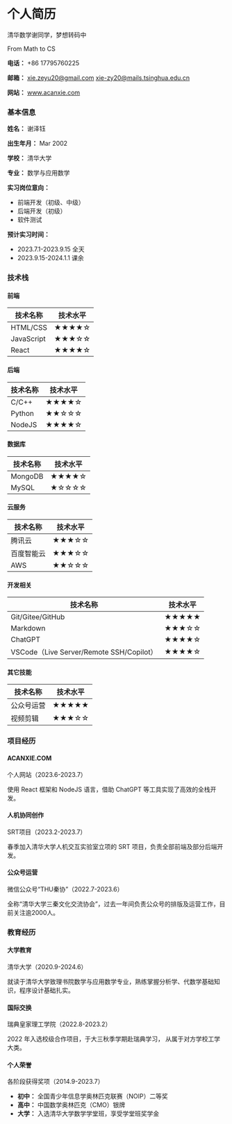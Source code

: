 # 个人简历

清华数学谢同学，梦想转码中

From Math to CS

__电话：__ +86 17795760225

__邮箱：__ xie.zeyu20@gmail.com xie-zy20@mails.tsinghua.edu.cn

__网站：__ www.acanxie.com

### 基本信息

__姓名：__ 谢泽钰

__出生年月：__ Mar 2002

__学校：__ 清华大学

__专业：__ 数学与应用数学

__实习岗位意向：__

- 前端开发（初级、中级）
- 后端开发（初级）
- 软件测试

__预计实习时间：__

- 2023.7.1-2023.9.15 全天
- 2023.9.15-2024.1.1 课余

### 技术栈

#### 前端

| 技术名称   | 技术水平 |
| ---------- | -------- |
| HTML/CSS   | ★★★★☆    |
| JavaScript | ★★★☆☆    |
| React      | ★★★★☆    |

#### 后端

| 技术名称 | 技术水平 |
| -------- | -------- |
| C/C++    | ★★★★☆    |
| Python   | ★★☆☆☆    |
| NodeJS   | ★★★★☆    |

#### 数据库

| 技术名称 | 技术水平 |
| -------- | -------- |
| MongoDB  | ★★★★☆    |
| MySQL    | ★☆☆☆☆    |

#### 云服务

| 技术名称   | 技术水平 |
| ---------- | -------- |
| 腾讯云     | ★★★☆☆    |
| 百度智能云 | ★★★☆☆    |
| AWS        | ★★☆☆☆    |

#### 开发相关

| 技术名称                                 | 技术水平 |
| ---------------------------------------- | -------- |
| Git/Gitee/GitHub                         | ★★★★★    |
| Markdown                                 | ★★★☆☆    |
| ChatGPT                                  | ★★★★☆    |
| VSCode（Live Server/Remote SSH/Copilot） | ★★★★☆    |

#### 其它技能

| 技术名称   | 技术水平 |
| ---------- | -------- |
| 公众号运营 | ★★★★★    |
| 视频剪辑   | ★★★☆☆    |

### 项目经历

#### ACANXIE.COM

个人网站（2023.6-2023.7）

使用 React 框架和 NodeJS 语言，借助 ChatGPT 等工具实现了高效的全栈开发。 

#### 人机协同创作

SRT项目（2023.2-2023.7）

春季加入清华大学人机交互实验室立项的 SRT 项目，负责全部前端及部分后端开发。 

#### 公众号运营

微信公众号“THU秦协”（2022.7-2023.6）

全称“清华大学三秦文化交流协会”，过去一年间负责公众号的排版及运营工作，目前关注逾2000人。

### 教育经历

#### 大学教育

清华大学（2020.9-2024.6）

就读于清华大学致理书院数学与应用数学专业，熟练掌握分析学、代数学基础知识，程序设计基础扎实。

#### 国际交换

瑞典皇家理工学院（2022.8-2023.2）

2022 年入选校级合作项目，于大三秋季学期赴瑞典学习， 从属于对方学校工学大类。

#### 个人荣誉

各阶段获得奖项（2014.9-2023.7）

- __初中：__ 全国青少年信息学奥林匹克联赛（NOIP）二等奖 
- __高中：__ 中国数学奥林匹克（CMO）银牌 
- __大学：__ 入选清华大学数学学堂班，享受学堂班奖学金